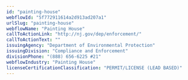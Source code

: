 ```yaml
---
id: "painting-house"
webflowId: "5f772911614a2d913ad207a1"
urlSlug: "painting-house"
webflowName: "Painting House"
callToActionLink: "http://nj.gov/dep/enforcement/"
callToActionText: ""
issuingAgency: "Department of Environmental Protection"
issuingDivision: "Compliance and Enforcement"
divisionPhone: "(888) 656-6225 #21"
webflowIndustry: "Painting House"
licenseCertificationClassification: "PERMIT/LICENSE (LEAD BASED)"
---
```

